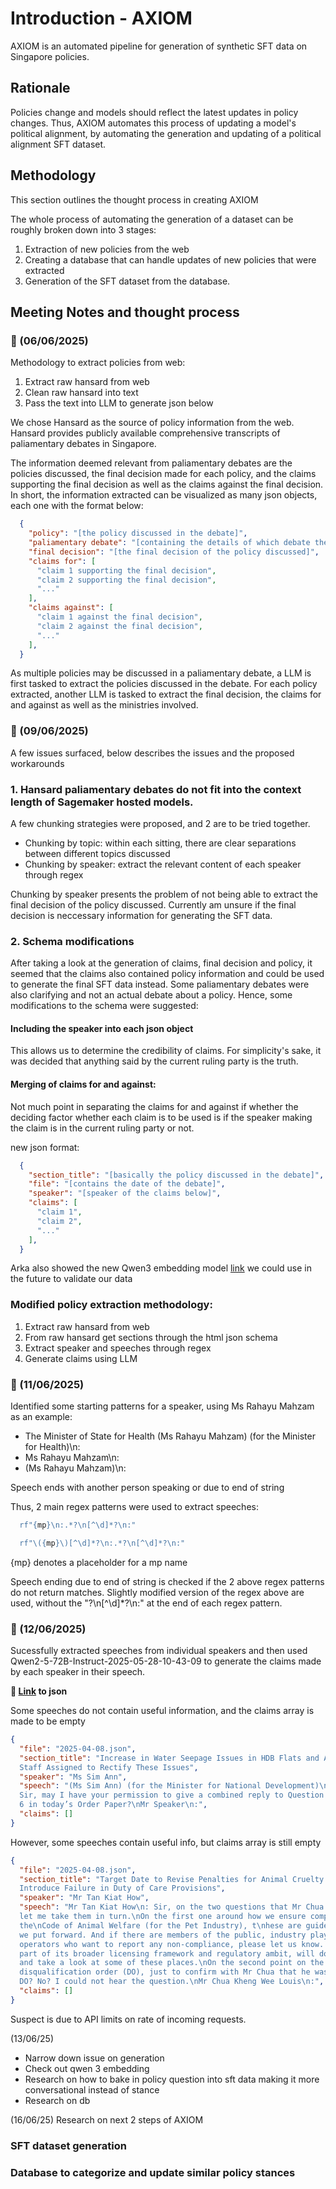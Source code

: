 # Introduction - AXIOM
AXIOM is an automated pipeline for generation of synthetic SFT data on Singapore policies.

## Rationale
Policies change and models should reflect the latest updates in policy changes. Thus, AXIOM automates this process of updating a model's political alignment, by automating the generation
and updating of a political alignment SFT dataset.

## Methodology
This section outlines the thought process in creating AXIOM

The whole process of automating the generation of a dataset can be roughly broken down into 3 stages:
1. Extraction of new policies from the web
2. Creating a database that can handle updates of new policies that were extracted
3. Generation of the SFT dataset from the database.

## Meeting Notes and thought process

### 📅 (06/06/2025)
Methodology to extract policies from web:
1. Extract raw hansard from web
2. Clean raw hansard into text
3. Pass the text into LLM to generate json below

We chose Hansard as the source of policy information from the web. Hansard provides publicly available comprehensive transcripts of paliamentary debates in Singapore.

The information deemed relevant from paliamentary debates are the policies discussed, the final decision made for each policy, and the claims supporting the final decision as well as the claims against the final decision. In short, the information extracted can be visualized as many json objects, each one with the format below:

```json
  {
    "policy": "[the policy discussed in the debate]",
    "paliamentary debate": "[containing the details of which debate the policy was discussed in]",
    "final decision": "[the final decision of the policy discussed]",
    "claims for": [
      "claim 1 supporting the final decision",
      "claim 2 supporting the final decision",
      "..."
    ],
    "claims against": [
      "claim 1 against the final decision",
      "claim 2 against the final decision",
      "..."
    ],
  }
```

As multiple policies may be discussed in a paliamentary debate, a LLM is first tasked to extract the policies discussed in the debate. For each policy extracted, another LLM is tasked to extract
the final decision, the claims for and against as well as the ministries involved.

### 📅 (09/06/2025)
A few issues surfaced, below describes the issues and the proposed workarounds

### 1. Hansard paliamentary debates do not fit into the context length of Sagemaker hosted models.
A few chunking strategies were proposed, and 2 are to be tried together.
- Chunking by topic: within each sitting, there are clear separations between different topics discussed
- Chunking by speaker: extract the relevant content of each speaker through regex

Chunking by speaker presents the problem of not being able to extract the final decision of the policy discussed. Currently am unsure if the final decision is neccessary information for generating the SFT data.

### 2. Schema modifications
After taking a look at the generation of claims, final decision and policy, it seemed that the claims also contained policy information and could be used to generate the final SFT data instead. Some paliamentary debates were also clarifying and not an actual debate about a policy. Hence, some modifications to the schema were suggested:

#### Including the speaker into each json object
This allows us to determine the credibility of claims. For simplicity's sake, it was decided that anything said by the current ruling party is the truth.

#### Merging of claims for and against:
Not much point in separating the claims for and against if whether the deciding factor whether each claim is to be used is if the speaker making the claim is in the current ruling party or not.

new json format:
```json
  {
    "section_title": "[basically the policy discussed in the debate]",
    "file": "[contains the date of the debate]",
    "speaker": "[speaker of the claims below]",
    "claims": [
      "claim 1",
      "claim 2",
      "..."
    ],
  }
```

Arka also showed the new Qwen3 embedding model [link](https://qwenlm.github.io/blog/qwen3-embedding/) we could use in the future to validate our data

### Modified policy extraction methodology:<br>
1. Extract raw hansard from web
2. From raw hansard get sections through the html json schema
3. Extract speaker and speeches through regex
4. Generate claims using LLM

### 📅 (11/06/2025)
Identified some starting patterns for a speaker, using Ms Rahayu Mahzam as an example:
- The Minister of State for Health (Ms Rahayu Mahzam) (for the Minister for Health)\n:
- Ms Rahayu Mahzam\n: 
- (Ms Rahayu Mahzam)\n:

Speech ends with another person speaking or due to end of string

Thus, 2 main regex patterns were used to extract speeches:
```python
  rf"{mp}\n:.*?\n[^\d]*?\n:"
```

```python
  rf"\({mp}\)[^\d]*?\n:.*?\n[^\d]*?\n:"
```

{mp} denotes a placeholder for a mp name

Speech ending due to end of string is checked if the 2 above regex patterns do not return matches. Slightly modified version of the regex above are used, without the "?\n[^\d]*?\n:" at the end
of each regex pattern.

### 📅 (12/06/2025)
Sucessfully extracted speeches from individual speakers and then used Qwen2-5-72B-Instruct-2025-05-28-10-43-09 to generate the claims made by each speaker in their speech.

**📄 [Link](https://github.com/ItsTYtan/Policy_RLHF/blob/main/docs/jsonOutputs/policyextraction.json) to json**

Some speeches do not contain useful information, and the claims array is made to be empty
```json 
{
  "file": "2025-04-08.json",
  "section_title": "Increase in Water Seepage Issues in HDB Flats and Adequacy of 
  Staff Assigned to Rectify These Issues",
  "speaker": "Ms Sim Ann",
  "speech": "(Ms Sim Ann) (for the Minister for National Development)\n: Mr Speaker, 
  Sir, may I have your permission to give a combined reply to Question Nos 3 through 
  6 in today’s Order Paper?\nMr Speaker\n:",
  "claims": []
}
```

However, some speeches contain useful info, but claims array is still empty
```json
{
  "file": "2025-04-08.json",
  "section_title": "Target Date to Revise Penalties for Animal Cruelty and 
  Introduce Failure in Duty of Care Provisions",
  "speaker": "Mr Tan Kiat How",
  "speech": "Mr Tan Kiat How\n: Sir, on the two questions that Mr Chua has raised, 
  let me take them in turn.\nOn the first one around how we ensure compliance with 
  the\nCode of Animal Welfare (for the Pet Industry), t\nhese are guidelines that 
  we put forward. And if there are members of the public, industry players or 
  operators who want to report any non-compliance, please let us know. NParks, as
  part of its broader licensing framework and regulatory ambit, will do spot checks
  and take a look at some of these places.\nOn the second point on the 
  disqualification order (DO), just to confirm with Mr Chua that he was asking about
  DO? No? I could not hear the question.\nMr Chua Kheng Wee Louis\n:",
  "claims": []
}
```

Suspect is due to API limits on rate of incoming requests.

(13/06/25)
- Narrow down issue on generation
- Check out qwen 3 embedding
- Research on how to bake in policy question into sft data making it more conversational instead of stance
- Research on db

(16/06/25)
Research on next 2 steps of AXIOM

### SFT dataset generation


### Database to categorize and update similar policy stances